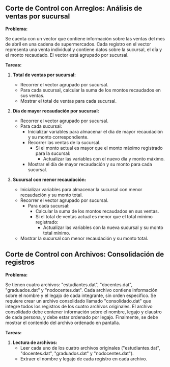 ## Corte de Control con Arreglos: Análisis de ventas por sucursal

**Problema:**

Se cuenta con un vector que contiene información sobre las ventas del mes de abril en una cadena de supermercados. Cada registro en el vector representa una venta individual y contiene datos sobre la sucursal, el día y el monto recaudado. El vector está agrupado por sucursal.

**Tareas:**

1. **Total de ventas por sucursal:**

   - Recorrer el vector agrupado por sucursal.
   - Para cada sucursal, calcular la suma de los montos recaudados en sus ventas.
   - Mostrar el total de ventas para cada sucursal.

2. **Día de mayor recaudación por sucursal:**

   - Recorrer el vector agrupado por sucursal.
   - Para cada sucursal:
     - Inicializar variables para almacenar el día de mayor recaudación y su monto correspondiente.
     - Recorrer las ventas de la sucursal.
       - Si el monto actual es mayor que el monto máximo registrado para la sucursal:
         - Actualizar las variables con el nuevo día y monto máximo.
     - Mostrar el día de mayor recaudación y su monto para cada sucursal.

3. **Sucursal con menor recaudación:**
   - Inicializar variables para almacenar la sucursal con menor recaudación y su monto total.
   - Recorrer el vector agrupado por sucursal.
     - Para cada sucursal:
       - Calcular la suma de los montos recaudados en sus ventas.
       - Si el total de ventas actual es menor que el total mínimo registrado:
         - Actualizar las variables con la nueva sucursal y su monto total mínimo.
   - Mostrar la sucursal con menor recaudación y su monto total.

## Corte de Control con Archivos: Consolidación de registros

**Problema:**

Se tienen cuatro archivos: "estudiantes.dat", "docentes.dat", "graduados.dat" y "nodocentes.dat". Cada archivo contiene información sobre el nombre y el legajo de cada integrante, sin orden específico. Se requiere crear un archivo consolidado llamado "consolidado.dat" que integre todos los registros de los cuatro archivos originales. El archivo consolidado debe contener información sobre el nombre, legajo y claustro de cada persona, y debe estar ordenado por legajo. Finalmente, se debe mostrar el contenido del archivo ordenado en pantalla.

**Tareas:**

1. **Lectura de archivos:**
   - Leer cada uno de los cuatro archivos originales ("estudiantes.dat", "docentes.dat", "graduados.dat" y "nodocentes.dat").
   - Extraer el nombre y legajo de cada registro en cada archivo.
